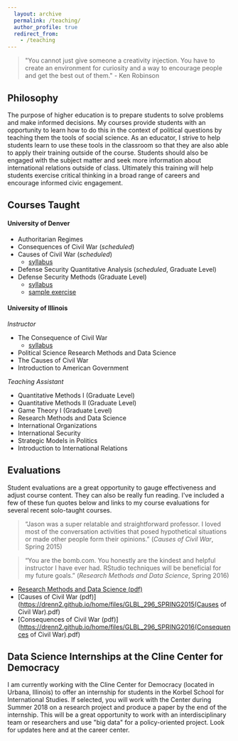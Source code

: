 ```yaml
---
  layout: archive
  permalink: /teaching/
  author_profile: true
  redirect_from:
    - /teaching
---
```


> "You cannot just give someone a creativity injection. You have to create an environment for curiosity and a way to encourage people and get the best out of them." - Ken Robinson

## Philosophy
The purpose of higher education is to prepare students to solve problems and make informed decisions. My courses provide students with an opportunity to learn how to do this in the context of political questions by teaching them the tools of social science. As an educator, I strive to help students learn to use these tools in the classroom so that they are also able to apply their training outside of the course. Students should also be engaged with the subject matter and seek more information about international relations outside of class. Ultimately this training will help students exercise critical thinking in a broad range of careers and encourage informed civic engagement.  


## Courses Taught
#### University of Denver  
- Authoritarian Regimes 
- Consequences of Civil War (_scheduled_)
- Causes of Civil War (_scheduled_)
  * [syllabus](https://drenn2.github.io/home/files/syllabus-causescs-fall2017.pdf)
- Defense Security Quantitative Analysis (_scheduled_, Graduate Level)
- Defense Security Methods (Graduate Level)
  * [syllabus](https://drenn2.github.io/home/files/syllabus-dsm-fall2017-html.html)
  * [sample exercise](https://drenn2.github.io/home/files/1-data-management-venezuela.html)

#### University of Illinois 
_Instructor_  
- The Consequence of Civil War 
  * [syllabus](https://drenn2.github.io/home/files/GLBL296_Syllabus_Spring2017.pdf)
- Political Science Research Methods and Data Science
- The Causes of Civil War 
- Introduction to American Government

_Teaching Assistant_  
- Quantitative Methods I (Graduate Level)
- Quantitative Methods II (Graduate Level)
- Game Theory I (Graduate Level)
- Research Methods and Data Science
- International Organizations
- International Security
- Strategic Models in Politics
- Introduction to International Relations 

## Evaluations
Student evaluations are a great opportunity to gauge effectiveness and adjust course content. They can also be really fun reading. I've included a few of these fun quotes below and links to my course evaluations for several recent solo-taught courses.  

> “Jason was a super relatable and straightforward professor. I loved most of the conversation activities that posed hypothetical situations or made other people form their opinions.” (_Causes of Civil War_, Spring 2015)  

> “You are the bomb.com. You honestly are the kindest and helpful instructor I have ever had. RStudio techniques will be beneficial for my future goals.” (_Research Methods and Data Science_, Spring 2016)  

- [Research Methods and Data Science (pdf)](https://drenn2.github.io/home/files/PS_230_SPRING2016_Indep.pdf)
- [Causes of Civil War (pdf)](https://drenn2.github.io/home/files/GLBL_296_SPRING2015(Causes of Civil War).pdf)
- [Consequences of Civil War (pdf)](https://drenn2.github.io/home/files/GLBL_296_SPRING2016(Consequences of Civil War).pdf)

## Data Science Internships at the Cline Center for Democracy
I am currently working with the Cline Center for Democracy (located in Urbana, Illinois) to offer an internship for students in the Korbel School for International Studies. If selected, you will work with the Center during Summer 2018 on a research project and produce a paper by the end of the internship. This will be a great opportunity to work with an interdisciplinary team or researchers and use "big data" for a policy-oriented project. Look for updates here and at the career center.  
